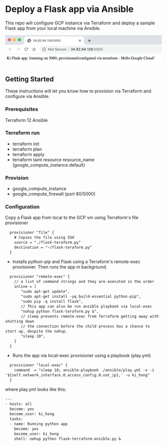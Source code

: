 # Deploy a Flask app via Ansible

This repo will configure GCP instance via Terraform and deploy a sample Flask app from your local machine via Ansible.


![Output](https://github.com/Einsteinish/GCP-MyLab-Samples/blob/master/terraform-gcp-flask/flask-terraform.png)



## Getting Started

These instructions will let you know how to provision via Terraform and configure via Ansible. 

### Prerequisites

Terraform 12 
Ansible

### Terraform run
* terraform init
* terraform plan
* terraform apply
* terraform taint resource resource_name (google_compute_instance.default) 

### Provision
* google_compute_instance
* google_compute_firewall (port 80/5000)

### Configuration

Copy a Flask app from local to the GCP vm using Terraform's file provisioner

```
  provisioner "file" {
    # Copies the file using SSH
    source = "./flask-teraform.py"
    destination = "~/flask-teraform.py"
  }
```

* Installs python-pip and Flask using a Terraform's remote-exec provisioner. Then runs the app in background.

```
  provisioner "remote-exec" {
    // a list of command strings and they are executed in the order 
    inline = [
       "sudo apt-get update",
       "sudo apt-get install -yq build-essential python-pip",
       "sudo pip -q install flask",
       // This app can also be run ansible playbook via local-exec 
       "nohup python flask-teraform.py &",
       // sleep prevents remote-exec from Terraform getting away with shutting down 
       // the connection before the child process has a chance to start up, despite the nohup.
       "sleep 10",
    ]
  }
```

* Runs the app via local-exec provisioner using a playbook (play.yml)
```
  provisioner "local-exec" {
    command  = "sleep 10; ansible-playbook ./ansible/play.yml -v -i '${self.network_interface.0.access_config.0.nat_ip},' -u ki_hong"
  }
```

where play.yml looks like this:

```
---
- hosts: all
  become: yes
  become_user: ki_hong
  tasks:     
  - name: Running python app
    become: yes
    become_user: ki_hong
    shell: nohup python flask-terraform-ansible.py &
```

